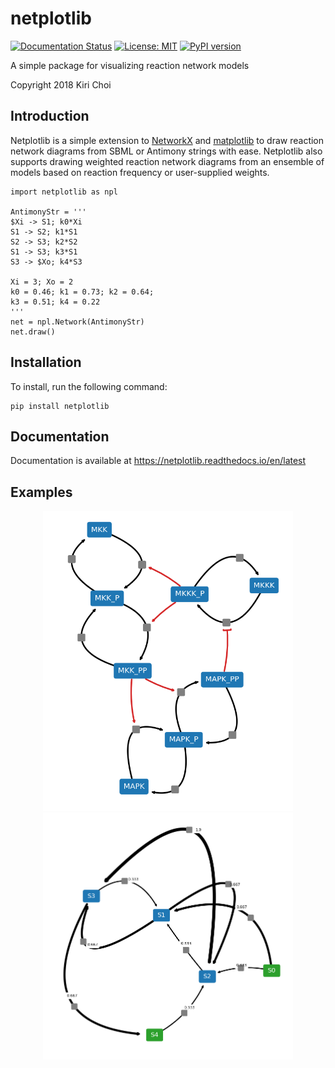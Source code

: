# netplotlib

[![Documentation Status](https://readthedocs.org/projects/netplotlib/badge/?version=latest)](http://netplotlib.readthedocs.org/en/latest/)
[![License: MIT](https://img.shields.io/badge/License-MIT-yellow.svg)](https://opensource.org/licenses/MIT)
[![PyPI version](https://badge.fury.io/py/netplotlib.svg)](https://badge.fury.io/py/netplotlib)

A simple package for visualizing reaction network models

Copyright 2018 Kiri Choi

## Introduction

Netplotlib is a simple extension to [NetworkX](https://networkx.github.io/) and [matplotlib](https://matplotlib.org/) to draw reaction network diagrams from SBML or Antimony strings with ease. Netplotlib also supports drawing weighted reaction network diagrams from an ensemble of models based on reaction frequency or user-supplied weights.

```{python}
import netplotlib as npl

AntimonyStr = '''
$Xi -> S1; k0*Xi
S1 -> S2; k1*S1
S2 -> S3; k2*S2
S1 -> S3; k3*S1
S3 -> $Xo; k4*S3

Xi = 3; Xo = 2
k0 = 0.46; k1 = 0.73; k2 = 0.64;
k3 = 0.51; k4 = 0.22
'''
net = npl.Network(AntimonyStr)
net.draw()
```

## Installation

To install, run the following command:

```
pip install netplotlib
```

## Documentation

Documentation is available at https://netplotlib.readthedocs.io/en/latest

## Examples

<p align="center">
  <img src="/images/mapk.png" width="400px" />
  <img src="/images/weighted.png" width="400px" /> 
</p>
